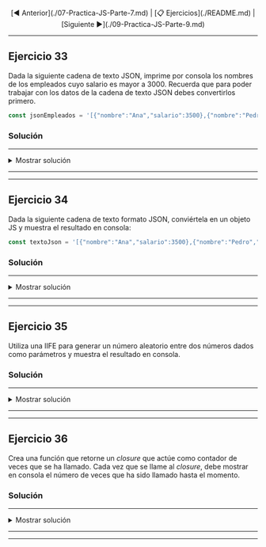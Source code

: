 <div align= "center"> [◀️ Anterior](./07-Practica-JS-Parte-7.md) | [📋 Ejercicios](./README.md) | [Siguiente ▶️](./09-Practica-JS-Parte-9.md)</div>

---

## Ejercicio 33

Dada la siguiente cadena de texto JSON, imprime por consola los nombres de los empleados cuyo salario es mayor a 3000. Recuerda que para poder trabajar con los datos de la cadena de texto JSON debes convertirlos primero.

```js
const jsonEmpleados = '[{"nombre":"Ana","salario":3500},{"nombre":"Pedro","salario":2000},{"nombre":"Marta","salario":4000}]';
```

### Solución
---

<details><summary>Mostrar solución</summary>

<em>index.html</em>

```html
<!DOCTYPE html>
<html lang="es">
  <head>
    <meta charset="UTF-8" />
    <meta http-equiv="X-UA-Compatible" content="IE=edge" />
    <meta name="viewport" content="width=device-width, initial-scale=1.0" />
    <title>Ejercicio 33 - JS</title>
  </head>
  <body
    style="
      display: flex;
      justify-content: center;
      align-items: center;
      height: 100vh;
      font-family: Arial, sans-serif;
    "
  >
    <section style="text-align: center">
      <p style="font-size: 2em; margin: 0; color: #333">
        Abre las herramientas de desarrollador para ver el resultado
      </p>
      <p style="font-size: 1.5em; margin-top: 50px; color: #555">
        Para abrir las herramientas de desarrollador, presiona
        <strong>F12</strong> o haz clic derecho y selecciona
        <strong>Inspeccionar</strong>.
      </p>
    </section>
    <script src="./propiedadesJson.js"></script>
  </body>
</html>
```

<em>propiedadesJson.js</em>

```js
'use strict';

// Cadena de texto en formato JSON con la información de los empleados
const jsonEmpleados = '[{"nombre":"Ana","salario":3500},{"nombre":"Pedro","salario":2000},{"nombre":"Marta","salario":4000}]';

//Utilizamos JSON.parse para convertir la cadena de texto JSON en un array de objetos JavaScript
const empleados = JSON.parse(jsonEmpleados);

// Utilizamos forEach para iterar sobre cada empleado en el array
empleados.forEach(empleado => { 
  // Dentro del bucle, comprobamos si el salario del empleado es mayor que 3000
  if (empleado.salario > 3000) {
    // Si el salario es mayor que 3000, imprimimos el nombre del empleado
    console.log(empleado.nombre);
  } 
});
```
</details>

---
---

## Ejercicio 34

Dada la siguiente cadena de texto formato JSON, conviértela en un objeto JS y muestra el resultado en consola:

```js
const textoJson = '[{"nombre":"Ana","salario":3500},{"nombre":"Pedro","salario":2000},{"nombre":"Marta","salario":4000}]';
```


### Solución
---

<details><summary>Mostrar solución</summary>

<em>index.html</em>

```html
<!DOCTYPE html>
<html lang="es">
  <head>
    <meta charset="UTF-8" />
    <meta http-equiv="X-UA-Compatible" content="IE=edge" />
    <meta name="viewport" content="width=device-width, initial-scale=1.0" />
    <title>Ejercicio 34 - JS</title>
  </head>
  <body
    style="
      display: flex;
      justify-content: center;
      align-items: center;
      height: 100vh;
      font-family: Arial, sans-serif;
    "
  >
    <section style="text-align: center">
      <p style="font-size: 2em; margin: 0; color: #333">
        Abre las herramientas de desarrollador para ver el resultado
      </p>
      <p style="font-size: 1.5em; margin-top: 50px; color: #555">
        Para abrir las herramientas de desarrollador, presiona
        <strong>F12</strong> o haz clic derecho y selecciona
        <strong>Inspeccionar</strong>.
      </p>
    </section>
    <script src="./parseJson.js"></script>
  </body>
</html>
```

<em>parseJson.js</em>

```js
'use strict';

const textoJson = '[{"nombre":"Ana","salario":3500},{"nombre":"Pedro","salario":2000},{"nombre":"Marta","salario":4000}]';

const objetoJson = JSON.parse(textoJson);

console.log(objetoJson);
```
</details>

---
---

## Ejercicio 35

Utiliza una IIFE para generar un número aleatorio entre dos números dados como parámetros y muestra el resultado en consola.

### Solución
---

<details><summary>Mostrar solución</summary>

<em>index.html</em>

```html
<!DOCTYPE html>
<html lang="es">
  <head>
    <meta charset="UTF-8" />
    <meta http-equiv="X-UA-Compatible" content="IE=edge" />
    <meta name="viewport" content="width=device-width, initial-scale=1.0" />
    <title>Ejercicio 35 - JS</title>
  </head>
  <body
    style="
      display: flex;
      justify-content: center;
      align-items: center;
      height: 100vh;
      font-family: Arial, sans-serif;
    "
  >
    <section style="text-align: center">
      <p style="font-size: 2em; margin: 0; color: #333">
        Abre las herramientas de desarrollador para ver el resultado
      </p>
      <p style="font-size: 1.5em; margin-top: 50px; color: #555">
        Para abrir las herramientas de desarrollador, presiona
        <strong>F12</strong> o haz clic derecho y selecciona
        <strong>Inspeccionar</strong>.
      </p>
    </section>
    <script src="./funcionIIFE.js"></script>
  </body>
</html>
```

<em>funcionIIFE.js</em>

```js
'use strict';

(function (min, max) {
  const numeroRandom = Math.floor(Math.random() * (max - min + 1)) + min;
  console.log(numeroRandom);
})(5, 10);
```
</details>

---
---

## Ejercicio 36

Crea una función que retorne un _closure_ que actúe como contador de veces que se ha llamado. Cada vez que se llame al _closure_, debe mostrar en consola el número de veces que ha sido llamado hasta el momento.


### Solución
---

<details><summary>Mostrar solución</summary>

<em>index.html</em>

```html
<!DOCTYPE html>
<html lang="es">
  <head>
    <meta charset="UTF-8" />
    <meta http-equiv="X-UA-Compatible" content="IE=edge" />
    <meta name="viewport" content="width=device-width, initial-scale=1.0" />
    <title>Ejercicio 36 - JS</title>
  </head>
  <body
    style="
      display: flex;
      justify-content: center;
      align-items: center;
      height: 100vh;
      font-family: Arial, sans-serif;
    "
  >
    <section style="text-align: center">
      <p style="font-size: 2em; margin: 0; color: #333">
        Abre las herramientas de desarrollador para ver el resultado
      </p>
      <p style="font-size: 1.5em; margin-top: 50px; color: #555">
        Para abrir las herramientas de desarrollador, presiona
        <strong>F12</strong> o haz clic derecho y selecciona
        <strong>Inspeccionar</strong>.
      </p>
    </section>
    <script src="./closures.js"></script>
  </body>
</html>
```

<em>closures.js</em>

```js
'use strict';

function crearContador() {
  let contador = 0;

  return function() {
    contador++;
    console.log("Este closure ha sido llamado " + contador + " veces.");
  };
}

const contador = crearContador();

contador(); // Salida: Este closure ha sido llamado 1 veces.
contador(); // Salida: Este closure ha sido llamado 2 veces.
contador(); // Salida: Este closure ha sido llamado 3 veces.
```
</details>

---
---
